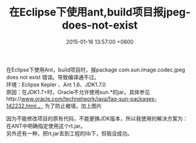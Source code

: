 ﻿---
title: 在Eclipse下使用ant,build项目报jpeg-does-not-exist
date: 2015-01-16 13:57:00 +0800 
layout: post
permalink: /blog/2015/01/16/在Eclipse下使用ant,build项目报jpeg-does-not-exist.html
categories:
  - 问题一箩筐
tags:
  - Eclipse
---

在Eclipse下使用Ant，build项目时，报package com.sun.image.codec.jpeg does not exist 错误。导致编译通不过。<br/>
环境：Eclipse Kepler 、Ant 1.6、JDK1.7.0<br/>
原因：在JDK1.7+时，Oracle不允许使用sun.*的jar。具体参见http://www.oracle.com/technetwork/java/faq-sun-packages-142232.html 。
为了防止被墙，加上图片

因为不能修改项目的原有代码，不能更换JDK版本，所以我使用的解决方案为：<br/>
在ANT中明确指定使用这个rt.jar。<br/>
另外还有一种，把rt.jar丢到工程的lib下，但我没成功。<br/>
